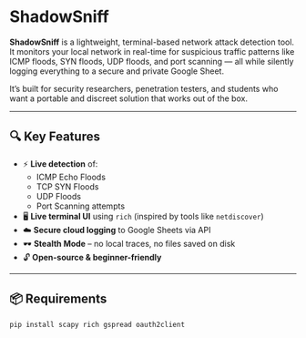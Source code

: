 # ShadowSniff

**ShadowSniff** is a lightweight, terminal-based network attack detection tool. It monitors your local network in real-time for suspicious traffic patterns like ICMP floods, SYN floods, UDP floods, and port scanning — all while silently logging everything to a secure and private Google Sheet.

It’s built for security researchers, penetration testers, and students who want a portable and discreet solution that works out of the box.

---

## 🔍 Key Features

- ⚡ **Live detection** of:
  - ICMP Echo Floods
  - TCP SYN Floods
  - UDP Floods
  - Port Scanning attempts
- 🖥️ **Live terminal UI** using `rich` (inspired by tools like `netdiscover`)
- ☁️ **Secure cloud logging** to Google Sheets via API
- 🕶️ **Stealth Mode** – no local traces, no files saved on disk
- 🔓 **Open-source & beginner-friendly**

---

## 📦 Requirements

```bash
pip install scapy rich gspread oauth2client
